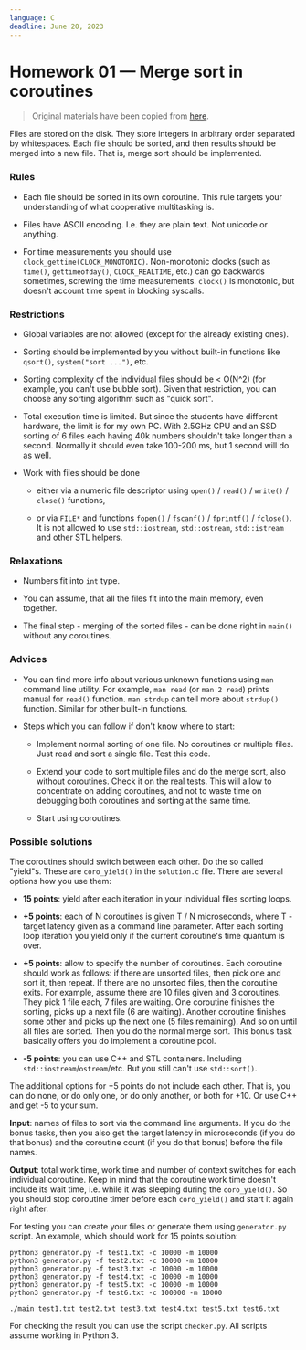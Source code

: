 ```yaml
---
language: C
deadline: June 20, 2023
---
```


# Homework 01 — Merge sort in coroutines

> Original materials have been copied from [here](https://github.com/Gerold103/sysprog/tree/d72b72880d6ee5295cea224cc734dac7c14d4b54/1).

Files are stored on the disk. They store integers in arbitrary
order separated by whitespaces. Each file should be sorted, and
then results should be merged into a new file. That is, merge sort
should be implemented.

### Rules

- Each file should be sorted in its own coroutine. This rule
  targets your understanding of what cooperative multitasking is.

- Files have ASCII encoding. I.e. they are plain text. Not unicode
  or anything.

- For time measurements you should use
  `clock_gettime(CLOCK_MONOTONIC)`. Non-monotonic clocks (such as
  `time()`, `gettimeofday()`, `CLOCK_REALTIME`, etc.) can go backwards
  sometimes, screwing the time measurements. `clock()` is monotonic,
  but doesn't account time spent in blocking syscalls.


### Restrictions

- Global variables are not allowed (except for the already
  existing ones).

- Sorting should be implemented by you without built-in functions
  like `qsort()`, `system("sort ...")`, etc.

- Sorting complexity of the individual files should be < O(N^2)
  (for example, you can't use bubble sort). Given that
  restriction, you can choose any sorting algorithm such as
  "quick sort".

- Total execution time is limited. But since the students have
  different hardware, the limit is for my own PC. With 2.5GHz
  CPU and an SSD sorting of 6 files each having 40k numbers
  shouldn't take longer than a second. Normally it should even
  take 100-200 ms, but 1 second will do as well.

- Work with files should be done

  - either via a numeric file descriptor using `open()` / `read()` /
    `write()` / `close()` functions,

  - or via `FILE*` and functions `fopen()` / `fscanf()` / `fprintf()` /
    `fclose()`. It is not allowed to use `std::iostream`,
    `std::ostream`, `std::istream` and other STL helpers.

### Relaxations

- Numbers fit into `int` type.

- You can assume, that all the files fit into the main memory,
  even together.

- The final step - merging of the sorted files - can be done right
  in `main()` without any coroutines.

### Advices

- You can find more info about various unknown functions using
  `man` command line utility. For example, `man read` (or
  `man 2 read`) prints manual for `read()` function. `man strdup`
  can tell more about `strdup()` function. Similar for other
  built-in functions.

- Steps which you can follow if don't know where to start:

  - Implement normal sorting of one file. No coroutines or
    multiple files. Just read and sort a single file. Test this
    code.

  - Extend your code to sort multiple files and do the merge
    sort, also without coroutines. Check it on the real tests.
    This will allow to concentrate on adding coroutines, and not
    to waste time on debugging both coroutines and sorting at the
    same time.

  - Start using coroutines.


### Possible solutions

The coroutines should switch between each other. Do the so called
"yield"s. These are `coro_yield()` in the `solution.c` file. There are
several options how you use them:

- **15 points**: yield after each iteration in your individual files
  sorting loops.

- **+5 points**: each of N coroutines is given T / N microseconds,
  where T - target latency given as a command line parameter.
  After each sorting loop iteration you yield only if the current
  coroutine's time quantum is over.

- **+5 points**: allow to specify the number of coroutines. Each
  coroutine should work as follows: if there are unsorted files,
  then pick one and sort it, then repeat. If there are no unsorted
  files, then the coroutine exits. For example, assume there are
  10 files given and 3 coroutines. They pick 1 file each, 7 files
  are waiting. One coroutine finishes the sorting, picks up a next
  file (6 are waiting). Another coroutine finishes some other
  and picks up the next one (5 files remaining). And so on until
  all files are sorted. Then you do the normal merge sort. This
  bonus task basically offers you do implement a coroutine pool.

- **-5 points**: you can use C++ and STL containers. Including
  `std::iostream`/`ostream`/etc. But you still can't use
  `std::sort()`.

The additional options for +5 points do not include each other.
That is, you can do none, or do only one, or do only another, or
both for +10. Or use C++ and get -5 to your sum.

**Input**: names of files to sort via the command line arguments. If
you do the bonus tasks, then you also get the target latency in
microseconds (if you do that bonus) and the coroutine count (if
you do that bonus) before the file names.

**Output**: total work time, work time and number of context switches
for each individual coroutine. Keep in mind that the coroutine
work time doesn't include its wait time, i.e. while it was
sleeping during the `coro_yield()`. So you should stop coroutine
timer before each `coro_yield()` and start it again right after.

For testing you can create your files or generate them using
`generator.py` script. An example, which should work for 15 points
solution:

```
python3 generator.py -f test1.txt -c 10000 -m 10000
python3 generator.py -f test2.txt -c 10000 -m 10000
python3 generator.py -f test3.txt -c 10000 -m 10000
python3 generator.py -f test4.txt -c 10000 -m 10000
python3 generator.py -f test5.txt -c 10000 -m 10000
python3 generator.py -f test6.txt -c 100000 -m 10000

./main test1.txt test2.txt test3.txt test4.txt test5.txt test6.txt
```

For checking the result you can use the script `checker.py`. All
scripts assume working in Python 3.
